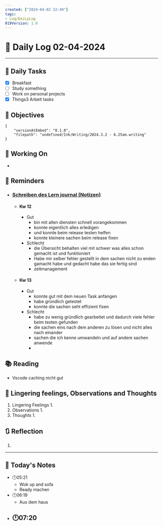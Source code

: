 ```yaml
---
created: ["2024-04-02 22:40"]
tags:
- Log/DaiLyLog
019Version: 1.0
---
```


# 📅 Daily Log 02-04-2024

---
## 🔷 Daily Tasks
- [x] Breakfast
- [ ] Study something
- [ ] Work on personal projects
- [x] Things3 Arbeit tasks
## 🎯 Objectives

```handwritten-ink
{
	"versionAtEmbed": "0.1.0",
	"filepath": "undefined/Ink/Writing/2024.3.2 - 6.25am.writing"
}
```

## 🚀 Working On
- 
## 📕 Reminders
- ###  [Schreiben des Lern journal (Notizen)](things:///show?id=AYSNEmWqPyUZgXpxp8VEDg)
	- #### Kw 12
		- Gut
			- bin mit allen diensten schnell vorangekommen
			- konnte eigentlich alles erledigen 
			- und konnte beim release testen helfen 
			- konnte kleinere sachen beim release fixen
		- Schlecht 
			- die Übersicht behalten viel mit schwer was alles schon gemacht ist und funktioniert
			- Habe mir selber fehler gestellt in dem sachen nicht zu enden gamacht habe und gedacht habe das sie fertig sind
			- zeitmanagement
	- #### Kw 13
		- Gut
			- konnte gut mit dem neuen Task anfangen
			- habe gründlich getestet
			- konnte die sachen seht effizient fixen
		- Schlecht 
			- habe zu wenig gründlich gearbeitet und dadurch viele fehler beim testen gefunden
			- die sachen eins nach dem anderen zu lösen und nicht alles nach einander 
			- sachen die ich kenne umwandeln und auf andere sachen anwende 
			- 
## 📚 Reading
- Vscode caching nicht gut 
##  💬 Lingering feelings, Observations and Thoughts 
1. Lingering Feelings
	1. 
2. Observations
	1. 
3. Thoughts
	1. 
## 🔃 Reflection
1. 
---

## 📅 Today's Notes
- 🕛05:21
	- Wok up and sofa
	- Ready machen
- 🕛06:19
	- Aus dem haus 
- 🕛07:20
	- 